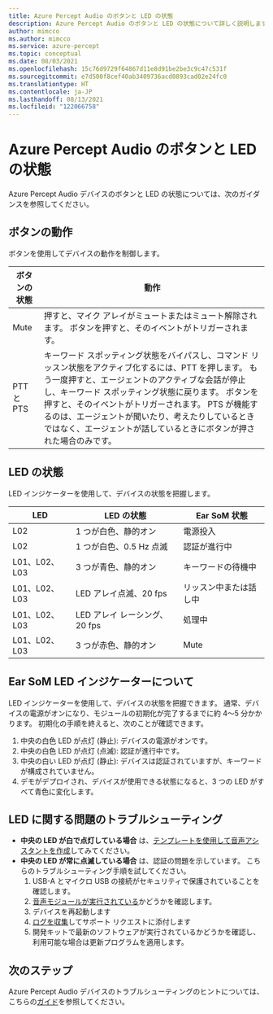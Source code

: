 ```yaml
---
title: Azure Percept Audio のボタンと LED の状態
description: Azure Percept Audio のボタンと LED の状態について詳しく説明します
author: mimcco
ms.author: mimcco
ms.service: azure-percept
ms.topic: conceptual
ms.date: 08/03/2021
ms.openlocfilehash: 15c76d9729f64867d11e8d91be2be3c9c47c531f
ms.sourcegitcommit: e7d500f8cef40ab3409736acd0893cad02e24fc0
ms.translationtype: HT
ms.contentlocale: ja-JP
ms.lasthandoff: 08/13/2021
ms.locfileid: "122066758"
---
```

# <a name="azure-percept-audio-button-and-led-states"></a>Azure Percept Audio のボタンと LED の状態

Azure Percept Audio デバイスのボタンと LED の状態については、次のガイダンスを参照してください。

## <a name="button-behavior"></a>ボタンの動作

ボタンを使用してデバイスの動作を制御します。

|ボタンの状態|動作|
|------------|----------|
|Mute|押すと、マイク アレイがミュートまたはミュート解除されます。 ボタンを押すと、そのイベントがトリガーされます。|
|PTT と PTS|キーワード スポッティング状態をバイパスし、コマンド リッスン状態をアクティブ化するには、PTT を押します。 もう一度押すと、エージェントのアクティブな会話が停止し、キーワード スポッティング状態に戻ります。 ボタンを押すと、そのイベントがトリガーされます。 PTS が機能するのは、エージェントが聞いたり、考えたりしているときではなく、エージェントが話しているときにボタンが押された場合のみです。|

## <a name="led-states"></a>LED の状態

LED インジケーターを使用して、デバイスの状態を把握します。

|LED|LED の状態|Ear SoM 状態|
|---|------------|----------------|
|L02|1 つが白色、静的オン|電源投入 |
|L02|1 つが白色、0.5 Hz 点滅|認証が進行中 |
|L01、L02、L03|3 つが青色、静的オン|キーワードの待機中|
|L01、L02、L03|LED アレイ点滅、20 fps |リッスン中または話し中|
|L01、L02、L03|LED アレイ レーシング、20 fps|処理中|
|L01、L02、L03|3 つが赤色、静的オン |Mute|

## <a name="understanding-ear-som-led-indicators"></a>Ear SoM LED インジケーターについて
LED インジケーターを使用して、デバイスの状態を把握できます。 通常、デバイスの電源がオンになり、モジュールの初期化が完了するまでに約 4～5 分かかります。 初期化の手順を終えると、次のことが確認できます。

1. 中央の白色 LED が点灯 (静止): デバイスの電源がオンです。
1. 中央の白色 LED が点灯 (点滅): 認証が進行中です。
1. 中央の白い LED が点灯 (静止): デバイスは認証されていますが、キーワードが構成されていません。
1. デモがデプロイされ、デバイスが使用できる状態になると、3 つの LED がすべて青色に変化します。


## <a name="troubleshooting-led-issues"></a>LED に関する問題のトラブルシューティング
- **中央の LED が白で点灯している場合** は、[テンプレートを使用して音声アシスタントを作成](./tutorial-no-code-speech.md)してみてください。
- **中央の LED が常に点滅している場合** は、認証の問題を示しています。 こちらのトラブルシューティング手順を試してください。
    1. USB-A とマイクロ USB の接続がセキュリティで保護されていることを確認します。 
    1. [音声モジュールが実行されている](./troubleshoot-audio-accessory-speech-module.md#checking-runtime-status-of-the-speech-module)かどうかを確認します。
    1. デバイスを再起動します
    1. [ログを収集](./troubleshoot-audio-accessory-speech-module.md#collecting-speech-module-logs)してサポート リクエストに添付します
    1. 開発キットで最新のソフトウェアが実行されているかどうかを確認し、利用可能な場合は更新プログラムを適用します。

## <a name="next-steps"></a>次のステップ

Azure Percept Audio デバイスのトラブルシューティングのヒントについては、こちらの[ガイド](./troubleshoot-audio-accessory-speech-module.md)を参照してください。